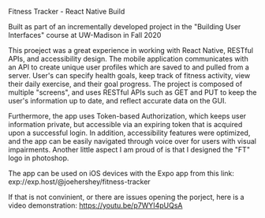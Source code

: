 Fitness Tracker - React Native Build

Built as part of an incrementally developed project in the "Building User Interfaces" course at UW-Madison in Fall 2020

This proeject was a great experience in working with React Native, RESTful APIs, and accessibility design. The mobile application 
communicates with an API to create unique user profiles which are saved to and pulled from a server. User's can specify health goals,
keep track of fitness activity, view their daily exercise, and their goal progress. The project is composed of multiple "screens", and
uses RESTful APIs such as GET and PUT to keep the user's information up to date, and reflect accurate data on the GUI.

Furthermore, the app uses Token-based Authorization, which keeps user information private, but accessible via an expiring token that
is acquired upon a successful login. In addition, accessibility features were optimized, and the app can be easily navigated through 
voice over for users with visual impairments. Another little aspect I am proud of is that I designed the "FT" logo in photoshop.

The app can be used on iOS devices with the Expo app from this link: exp://exp.host/@joehershey/fitness-tracker 

If that is not convinient, or there are issues opening the porject, here is a video demonstration: https://youtu.be/p7WYI4pUQsA
